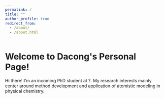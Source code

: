 ```yaml
---
permalink: /
title: ""
author_profile: true
redirect_from: 
  - /about/
  - /about.html
---
```


Welcome to Dacong's Personal Page!
======
Hi there! 
I'm an incoming PhD student at ?. 
My research interests mainly center around method development and application of atomistic modeling in physical chemistry.
